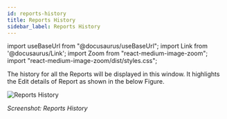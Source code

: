 ```yaml
---
id: reports-history
title: Reports History
sidebar_label: Reports History
---
```


import useBaseUrl from "@docusaurus/useBaseUrl";
import Link from '@docusaurus/Link';
import Zoom from "react-medium-image-zoom";
import "react-medium-image-zoom/dist/styles.css";

The history for all the Reports will be displayed in this window. It highlights the Edit details of Report as shown in the below Figure.
  <div style={{textAlign: 'center'}}>
    <Zoom>
      <img alt="Reports History" src={useBaseUrl('doc-images/admin-guide/admin-functions/reports/rh1.png')}/>
    </Zoom>
  </div>

  *Screenshot: Reports History*

